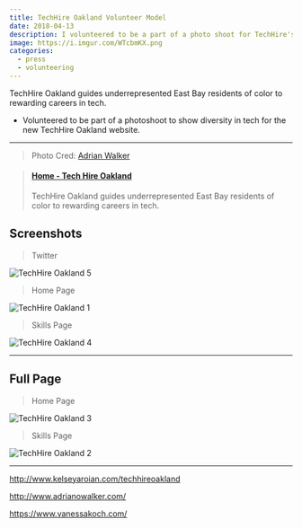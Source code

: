 ```yaml
---
title: TechHire Oakland Volunteer Model
date: 2018-04-13
description: I volunteered to be a part of a photo shoot for TechHire's new website and am now featured there!
image: https://i.imgur.com/WTcbmKX.png
categories:
  - press
  - volunteering
---
```


TechHire Oakland guides underrepresented East Bay residents of color to rewarding careers in tech.

- Volunteered to be part of a photoshoot to show diversity in tech for the new TechHire Oakland website.

---

> Photo Cred: [Adrian Walker](http://www.adrianowalker.com/)

<blockquote class="embedly-card" data-card-controls="0"><h4><a href="https://www.techhireoakland.org/">Home - Tech Hire Oakland</a></h4><p>TechHire Oakland guides underrepresented East Bay residents of color to rewarding careers in tech.</p></blockquote>
<script async src="//cdn.embedly.com/widgets/platform.js" charset="UTF-8"></script>

## Screenshots

> Twitter

![TechHire Oakland 5](https://i.imgur.com/kLNbTz6.png)

> Home Page

![TechHire Oakland 1](https://i.imgur.com/SBrV23d.png)

> Skills Page

![TechHire Oakland 4](https://i.imgur.com/WTcbmKX.png)

---

## Full Page

> Home Page

![TechHire Oakland 3](https://i.imgur.com/1f7aGkm.png)

> Skills Page

![TechHire Oakland 2](https://i.imgur.com/5qyI0Ih.png)

---

http://www.kelseyaroian.com/techhireoakland

http://www.adrianowalker.com/

https://www.vanessakoch.com/
